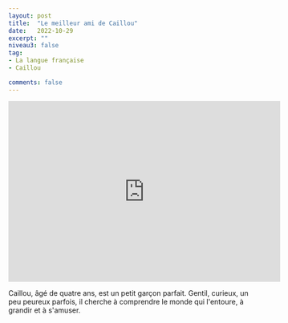```yaml
---
layout: post
title:  "Le meilleur ami de Caillou"
date:   2022-10-29
excerpt: ""
niveau3: false
tag:
- La langue française
- Caillou

comments: false
---
```

<center>
<img style="display: none;" src="/assets/img/thumbnails/caillou-29.jpg" alt="" width="1" height="1">
<iframe width="542px" height="361px" src="https://www.youtube.com/embed/HxjJD-hUyKw?rel=0&controls=1&showinfo=0&modestbranding=1&enablejsapi=1" allowfullscreen frameborder="0" ></iframe></center>


Caillou, âgé de quatre ans, est un petit garçon parfait. Gentil, curieux, un peu peureux parfois, il cherche à comprendre le monde qui l'entoure, à grandir et à s'amuser.
